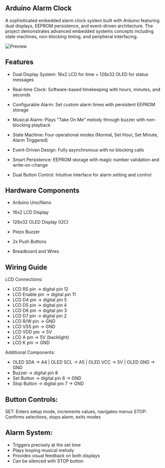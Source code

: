 ## Arduino Alarm Clock
A sophisticated embedded alarm clock system built with Arduino featuring dual displays, EEPROM persistence, and event-driven architecture.
The project demonstrates advanced embedded systems concepts including state machines, non-blocking timing, and peripheral interfacing.

![Preview](alarm.png)

## Features
- Dual Display System: 16x2 LCD for time + 128x32 OLED for status messages

- Real-time Clock: Software-based timekeeping with hours, minutes, and seconds

- Configurable Alarm: Set custom alarm times with persistent EEPROM storage

- Musical Alarm: Plays "Take On Me" melody through buzzer with non-blocking playback

- State Machine: Four operational modes (Normal, Set Hour, Set Minute, Alarm Triggered)

- Event-Driven Design: Fully asynchronous with no blocking calls

- Smart Persistence: EEPROM storage with magic number validation and write-on-change

- Dual Button Control: Intuitive interface for alarm setting and control

## Hardware Components
- Arduino Uno/Nano

- 16x2 LCD Display

- 128x32 OLED Display (I2C)

- Piezo Buzzer

- 2x Push Buttons

- Breadboard and Wires

## Wiring Guide
LCD Connections:
- LCD RS pin → digital pin 12
- LCD Enable pin → digital pin 11
- LCD D4 pin → digital pin 5
- LCD D5 pin → digital pin 4
- LCD D6 pin → digital pin 3
- LCD D7 pin → digital pin 2
- LCD R/W pin → GND
- LCD VSS pin → GND
- LCD VDD pin → 5V
- LCD A pin → 5V (backlight)
- LCD K pin → GND
  
Additional Components:
- OLED SDA → A4 | OLED SCL → A5 | OLED VCC → 5V | OLED GND → GND
- Buzzer → digital pin 8
- Set Button → digital pin 6 → GND
- Stop Button → digital pin 7 → GND

## Button Controls:

SET: Enters setup mode, increments values, navigates menus
STOP: Confirms selections, stops alarm, exits modes

## Alarm System:
- Triggers precisely at the set time
- Plays looping musical melody
- Provides visual feedback on both displays
- Can be silenced with STOP button

